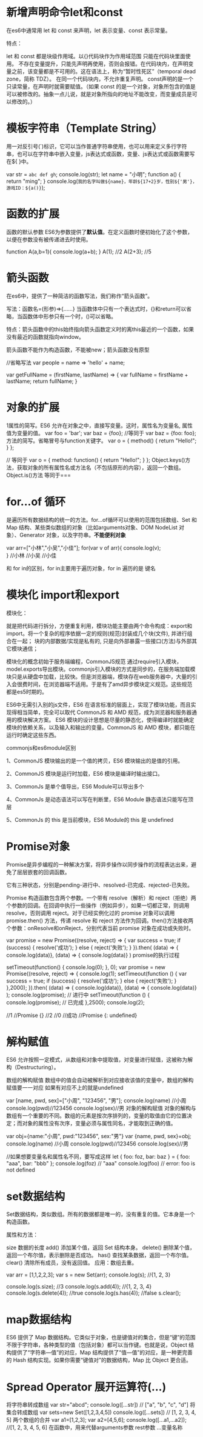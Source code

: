 # 新增声明命令let和const

在es6中通常用 let 和 const 来声明，let 表示变量、const 表示常量。

特点：

let 和 const 都是块级作用域。以{}代码块作为作用域范围 只能在代码块里面使用。
不存在变量提升，只能先声明再使用，否则会报错。在代码块内，在声明变量之前，该变量都是不可用的。这在语法上，称为“暂时性死区”（temporal dead zone，简称 TDZ）。
在同一个代码块内，不允许重复声明。
const声明的是一个只读常量，在声明时就需要赋值。（如果 const 的是一个对象，对象所包含的值是可以被修改的。抽象一点儿说，就是对象所指向的地址不能改变，而变量成员是可以修改的。）

# 模板字符串（Template String）

用一对反引号(`)标识，它可以当作普通字符串使用，也可以用来定义多行字符串，也可以在字符串中嵌入变量，js表达式或函数，变量、js表达式或函数需要写在${ }中。

var str = `abc
def
gh`;
console.log(str);
let name = "小明";
function a() {
  return "ming";
}
console.log(`我的名字叫做${name}，年龄${17+2}岁，性别${'男'}，游戏ID：${a()}`);

# 函数的扩展

函数的默认参数
ES6为参数提供了**默认值**。在定义函数时便初始化了这个参数，以便在参数没有被传递进去时使用。

function A(a,b=1){
  console.log(a+b);
}
A(1);   //2
A(2+3);  //5

# 箭头函数 

在es6中，提供了一种简洁的函数写法，我们称作“箭头函数”。

写法：函数名=(形参)=>{……}   当函数体中只有一个表达式时，{}和return可以省略，当函数体中形参只有一个时，()可以省略。

特点：箭头函数中的this始终指向箭头函数定义时的离this最近的一个函数，如果没有最近的函数就指向window。

箭头函数不能作为构造函数，不能被new；箭头函数没有原型

//省略写法
var people = name => 'hello' + name;

var getFullName = (firstName, lastName) => {
  var fullName = firstName + lastName;
  return fullName;
} 

# 对象的扩展 

1属性的简写。ES6 允许在对象之中，直接写变量。这时，属性名为变量名, 属性值为变量的值。
var foo = 'bar';
var baz = {foo};  //等同于  var baz = {foo: foo};
方法的简写。省略冒号与function关键字。
var o = {
 method() {
  return "Hello!";
 }
};

// 等同于
var o = {
 method: function() {
  return "Hello!";
 }
};
Object.keys()方法，获取对象的所有属性名或方法名（不包括原形的内容），返回一个数组。
Object.is()方法 等同于===

# for...of 循环

是遍历所有数据结构的统一的方法。for...of循环可以使用的范围包括数组、Set 和 Map 结构、某些类似数组的对象（比如arguments对象、DOM NodeList 对象）、Generator 对象，以及字符串。**不能便利对象**

var arr=["小林","小吴","小佳"];
for(var v of arr){
  console.log(v);   
}
//小林 
//小吴 
//小佳

和 for in的区别，for in主要用于遍历对象，for in 遍历的是 键名

# 模块化 import和export

模块化：

​	就是把代码进行拆分，方便重复利用，模块功能主要由两个命令构成：export和import。将一个复杂的程序依据一定的规则(规范)封装成几个块(文件), 并进行组合在一起；
块的内部数据/实现是私有的, 只是向外部暴露一些接口(方法)与外部其它模块通信；

模块化的概念初始于服务端编程，CommonJS规范 通过require引入模块，model.exports导出模块。commonjs引入模块的方式是同步的，在服务端加载模块只是从硬盘中加载，比较快。但是浏览器端，模块存在web服务器中，大量的引入会很费时间，在浏览器端不适用。于是有了amd异步模块定义规范。这些规范都是es5时期的。

ES6中无需引入别的js文件，ES6 在语言标准的层面上，实现了模块功能，而且实现得相当简单，完全可以取代 CommonJS 和 AMD 规范，成为浏览器和服务器通用的模块解决方案。
ES6 模块的设计思想是尽量的静态化，使得编译时就能确定模块的依赖关系，以及输入和输出的变量。CommonJS 和 AMD 模块，都只能在运行时确定这些东西。

commonjs和es6module区别

1、CommonJS 模块输出的是一个值的拷贝，ES6 模块输出的是值的引用。

2、CommonJS 模块是运行时加载，ES6 模块是编译时输出接口。

3、CommonJs 是单个值导出，ES6 Module可以导出多个

4、CommonJs 是动态语法可以写在判断里，ES6 Module 静态语法只能写在顶层

5、CommonJs 的 this 是当前模块，ES6 Module的 this 是 undefined

# Promise对象

Promise是异步编程的一种解决方案，将异步操作以同步操作的流程表达出来，避免了层层嵌套的回调函数。

它有三种状态，分别是pending-进行中、resolved-已完成、rejected-已失败。

Promise 构造函数包含两个参数。一个带有 resolve（解析）和 reject（拒绝）两个参数的回调。在回调中执行一些操作（例如异步），如果一切都正常，则调用 resolve，否则调用 reject。对于已经实例化过的 promise 对象可以调用 promise.then() 方法，传递 resolve 和 reject 方法作为回调。then()方法接收两个参数：onResolve和onReject，分别代表当前 promise 对象在成功或失败时。

var promise = new Promise((resolve, reject) => {
  var success = true;
  if (success) {
    resolve('成功');
  } else {
    reject('失败');
  }
}).then(
  (data) => { console.log(data)},
  (data) => { console.log(data)}
)
promise的执行过程

setTimeout(function() {
  console.log(0);
}, 0);
var promise = new Promise((resolve, reject) => {
  console.log(1);
  setTimeout(function () {
    var success = true;
    if (success) {
      resolve('成功');
    } else {
      reject('失败');
    }
  },2000);
}).then(
  (data) => { console.log(data)},
  (data) => { console.log(data)}
);
console.log(promise);   //<pending> 进行中
setTimeout(function () {
  console.log(promise);   //<resolved> 已完成
},2500);
console.log(2);

//1
//Promise {<pending>}
//2
//0
//成功
//Promise {<resolved>: undefined}

# 解构赋值

ES6 允许按照一定模式，从数组和对象中提取值，对变量进行赋值，这被称为解构（Destructuring）。

数组的解构赋值
数组中的值会自动被解析到对应接收该值的变量中，数组的解构赋值要一一对应 如果有对应不上的就是undefined

var [name, pwd, sex]=["小周", "123456", "男"];
console.log(name) //小周
console.log(pwd)//123456
console.log(sex)//男
对象的解构赋值
对象的解构与数组有一个重要的不同。数组的元素是按次序排列的，变量的取值由它的位置决定；而对象的属性没有次序，变量必须与属性同名，才能取到正确的值。

var obj={name:"小周", pwd:"123456", sex:"男"}
var {name, pwd, sex}=obj;
console.log(name) //小周
console.log(pwd)//123456
console.log(sex)//男

//如果想要变量名和属性名不同，要写成这样
let { foo: foz, bar: baz } = { foo: "aaa", bar: "bbb" };
console.log(foz) // "aaa"
console.log(foo) // error: foo is not defined

# set数据结构

Set数据结构，类似数组。所有的数据都是唯一的，没有重复的值。它本身是一个构造函数。

属性和方法：

size 数据的长度
add() 添加某个值，返回 Set 结构本身。
delete() 删除某个值，返回一个布尔值，表示删除是否成功。
has() 查找某条数据，返回一个布尔值。
clear() 清除所有成员，没有返回值。
应用：数组去重。

var arr = [1,1,2,2,3];
var s = new Set(arr);
console.log(s);   //{1, 2, 3}

console.log(s.size);   //3
console.log(s.add(4));   //{1, 2, 3, 4}
console.log(s.delete(4));   //true
console.log(s.has(4));   //false
s.clear();

# map数据结构

ES6 提供了 Map 数据结构。它类似于对象，也是键值对的集合，但是“键”的范围不限于字符串，各种类型的值（包括对象）都可以当作键。也就是说，Object 结构提供了“字符串—值”的对应，Map 结构提供了“值—值”的对应，是一种更完善的 Hash 结构实现。如果你需要“键值对”的数据结构，Map 比 Object 更合适。

# Spread Operator 展开运算符(...)

将字符串转成数组
var str="abcd";
console.log([...str]) // ["a", "b", "c", "d"]
将集合转成数组
var sets=new Set([1,2,3,4,5])
console.log([...sets]) // [1, 2, 3, 4, 5]
两个数组的合并
var a1=[1,2,3];
var a2=[4,5,6];
console.log([...a1,...a2]); //[1, 2, 3, 4, 5, 6]
在函数中，用来代替arguments参数
rest参数  …变量名称



